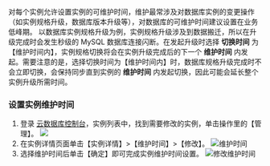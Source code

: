 对每个实例允许设置实例的可维护时间，维护最常涉及对数据库实例的变更操作（如实例规格升级，数据库版本升级等），对数据库的可维护时间建议设置在业务低峰期。
以数据库实例规格升级为例，实例规格升级涉及到数据搬迁，所以在升级完成时会发生秒级的 MySQL 数据库连接闪断。在发起升级时选择 **切换时间** 为【维护时间内】，实例规格切换将会在实例升级完成后的下一个 **维护时间** 内发起。需要注意的是，选择切换时间为【维护时间内】时，数据库规格升级完成时不会立即切换，会保持同步直到实例的 **维护时间** 内发起切换，因此可能会延长整个实例升级所需时间。

### 设置实例维护时间
1. 登录 [云数据库控制台](http://console.tcecqpoc.fsphere.cn/cdb/ )，实例列表中，找到需要修改的实例，单击操作里的【管理】。
![](http://imgcache.tcecqpoc.fsphere.cn/image/mc.qcloudimg.com/static/img/067a823712584842fc983ab34fa79b55/step1.png)
2. 在实例详情页面单击【实例详情】>【维护时间】>【修改】。
![维护时间][image-2]
3. 选择维护时间后单击【确定】即可完成实例维护时间设置。
![修改维护时间][image-3]


[image-2]:  http://imgcache.tcecqpoc.fsphere.cn/image/mc.qcloudimg.com/static/img/da7f29b04e72c26bac1ddaeaf1d90eed/1.png
[image-3]:  http://imgcache.tcecqpoc.fsphere.cn/image/mc.qcloudimg.com/static/img/bbdebbe19bd1ef5e85d997d5de6a2e06/2.png
